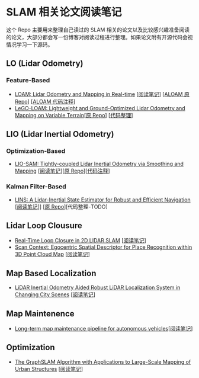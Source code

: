 # SLAM 相关论文阅读笔记

这个 Repo 主要用来整理自己读过的 SLAM 相关的论文以及比较感兴趣准备阅读的论文，大部分都会写一份博客对阅读过程进行整理。如果论文附有开源代码会视情况学习一下源码。

## LO (Lidar Odometry)

### Feature-Based

- [LOAM: Lidar Odometry and Mapping in Real-time](https://www.ri.cmu.edu/pub_files/2014/7/Ji_LidarMapping_RSS2014_v8.pdf) [[阅读笔记](https://xiaotaoguo.com/p/paper-note-loam/)] [[ALOAM 原 Repo](https://github.com/HKUST-Aerial-Robotics/A-LOAM)] [[ALOAM 代码注释](https://github.com/XiaotaoGuo/a-loam-w-comment)]
- [LeGO-LOAM: Lightweight and Ground-Optimized Lidar Odometry and Mapping on Variable Terrain](https://github.com/RobustFieldAutonomyLab/LeGO-LOAM/blob/master/Shan_Englot_IROS_2018_Preprint.pdf)[[原 Repo](https://github.com/RobustFieldAutonomyLab/LeGO-LOAM)] [[代码整理](https://github.com/XiaotaoGuo/lego-loam-w-comments)]

## LIO (Lidar Inertial Odometry)

### Optimization-Based

- [LIO-SAM: Tightly-coupled Lidar Inertial Odometry via Smoothing and Mapping](https://arxiv.org/pdf/2007.00258.pdf) [[阅读笔记](https://www.xiaotaoguo.com/p/paper-note-lio-sam/)][[原 Repo](https://github.com/TixiaoShan/LIO-SAM)][[代码注释](https://github.com/XiaotaoGuo/lio-sam-w-comments)]

### Kalman Filter-Based

- [LINS: A Lidar-Inertial State Estimator for Robust and Efficient Navigation](https://arxiv.org/pdf/1907.02233.pdf) [[阅读笔记](https://xiaotaoguo.com/p/paper-note-lins/)]] [[原 Repo](https://github.com/ChaoqinRobotics/LINS---LiDAR-inertial-SLAM)][代码整理-TODO]

## Lidar Loop Clousure

- [Real-Time Loop Closure in 2D LIDAR SLAM](https://storage.googleapis.com/pub-tools-public-publication-data/pdf/45466.pdf) [[阅读笔记](https://xiaotaoguo.com/p/paper-note-real-time-loop-closure-2d-lidar-slam/)]
- [Scan Context: Egocentric Spatial Descriptor for Place Recognition within 3D Point Cloud Map](https://ieeexplore.ieee.org/document/8593953) [[阅读笔记](https://www.xiaotaoguo.com/p/paper-note-scan-context/)]

## Map Based Localization

- [LiDAR Inertial Odometry Aided Robust LiDAR Localization System in Changing City Scenes](https://songshiyu01.github.io/pdf/LIO_W.Ding_S.Song_ICRA2020.pdf) [[阅读笔记](https://xiaotaoguo.com/p/paper-note-lidarinertialodometryaidedrobustlidarlocalizationsysteminchangingcityscenes/)]

## Map Maintenence

- [Long-term map maintenance pipeline for autonomous vehicles](https://arxiv.org/pdf/2008.12449.pdf)[[阅读笔记](https://xiaotaoguo.com/p/paper-notes-long-term-map-maintenance-pipeline-for-autonomous-vehicles/)]

## Optimization

- [The GraphSLAM Algorithm with Applications to Large-Scale Mapping of Urban Structures](http://robots.stanford.edu/papers/thrun.graphslam.pdf) [[阅读笔记](https://xiaotaoguo.com/tags/the-graphslam-algorithm-with-applications-to-large-scale-mapping-of-urban-structures/)]
